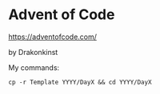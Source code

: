 # Advent of Code

<https://adventofcode.com/>

by Drakonkinst

My commands:

```console
cp -r Template YYYY/DayX && cd YYYY/DayX
```
